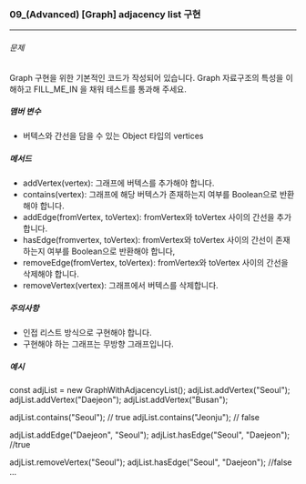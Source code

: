 ### 09_(Advanced) [Graph] adjacency list 구현


***

###### 문제 

Graph 구현을 위한 기본적인 코드가 작성되어 있습니다. Graph 자료구조의 특성을 이해하고 FILL_ME_IN 을 채워 테스트를 통과해 주세요.

##### 맴버 변수

- 버텍스와 간선을 담을 수 있는 Object 타입의 vertices

##### 메서드

- addVertex(vertex): 그래프에 버텍스를 추가해야 합니다.
- contains(vertex): 그래프에 해당 버텍스가 존재하는지 여부를 Boolean으로 반환해야 합니다.
- addEdge(fromVertex, toVertex): fromVertex와 toVertex 사이의 간선을 추가합니다.
- hasEdge(fromvertex, toVertex): fromVertex와 toVertex 사이의 간선이 존재하는지 여부를 Boolean으로 반환해야 합니다,
- removeEdge(fromVertex, toVertex): fromVertex와 toVertex 사이의 간선을 삭제해야 합니다.
- removeVertex(vertex): 그래프에서 버텍스를 삭제합니다.


##### 주의사항

- 인접 리스트 방식으로 구현해야 합니다.
- 구현해야 하는 그래프는 무방향 그래프입니다.

##### 예시

const adjList = new GraphWithAdjacencyList();
adjList.addVertex("Seoul");
adjList.addVertex("Daejeon");
adjList.addVertex("Busan");

adjList.contains("Seoul"); // true
adjList.contains("Jeonju"); // false

adjList.addEdge("Daejeon", "Seoul");
adjList.hasEdge("Seoul", "Daejeon"); //true

adjList.removeVertex("Seoul");
adjList.hasEdge("Seoul", "Daejeon"); //false
...
